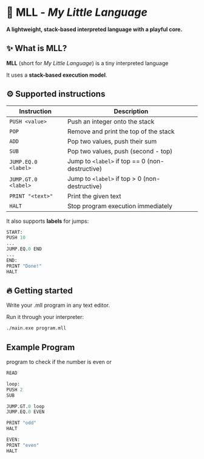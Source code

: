 # 🚀 MLL - *My Little Language*

**A lightweight, stack-based interpreted language with a playful core.**

## ✨ What is MLL?

**MLL** (short for *My Little Language*) is a tiny interpreted language 

It uses a **stack-based execution model**.


## ⚙️ Supported instructions

| Instruction          | Description                                  |
|----------------------|---------------------------------------------|
| `PUSH <value>`        | Push an integer onto the stack              |
| `POP`                 | Remove and print the top of the stack       |
| `ADD`                 | Pop two values, push their sum              |
| `SUB`                 | Pop two values, push (second - top)         |
| `JUMP.EQ.0 <label>`   | Jump to `<label>` if top == 0 (non-destructive) |
| `JUMP.GT.0 <label>`   | Jump to `<label>` if top > 0 (non-destructive) |
| `PRINT "<text>"`      | Print the given text                       |
| `HALT`                | Stop program execution immediately         |

It also supports **labels** for jumps:

```ml
START:
PUSH 10
...
JUMP.EQ.0 END
...
END:
PRINT "Done!"
HALT
```

## 🔥 Getting started
Write your .mll program in any text editor.

Run it through your interpreter:

```bash
./main.exe program.mll
```

## Example Program
program to check if the number is even or 
```ml
READ

loop:
PUSH 2
SUB

JUMP.GT.0 loop
JUMP.EQ.0 EVEN

PRINT "odd"
HALT

EVEN:
PRINT "even"
HALT
```